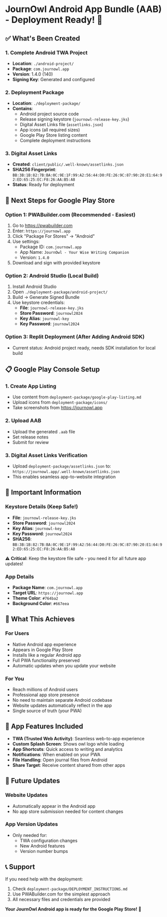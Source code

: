 # JournOwl Android App Bundle (AAB) - Deployment Ready! 🦉

## ✅ What's Been Created

### 1. Complete Android TWA Project
- **Location**: `./android-project/`
- **Package**: `com.journowl.app`
- **Version**: 1.4.0 (140)
- **Signing Key**: Generated and configured

### 2. Deployment Package
- **Location**: `./deployment-package/`
- **Contains**:
  - Android project source code
  - Release signing keystore (`journowl-release-key.jks`)
  - Digital Asset Links file (`assetlinks.json`)
  - App icons (all required sizes)
  - Google Play Store listing content
  - Complete deployment instructions

### 3. Digital Asset Links
- **Created**: `client/public/.well-known/assetlinks.json`
- **SHA256 Fingerprint**: `BB:3B:1B:82:7B:BA:0C:9E:1F:99:A2:56:44:D0:FE:26:9C:87:90:20:E1:64:92:ED:65:25:EC:F8:26:AA:B5:A8`
- **Status**: Ready for deployment

## 🚀 Next Steps for Google Play Store

### Option 1: PWABuilder.com (Recommended - Easiest)
1. Go to https://pwabuilder.com
2. Enter: `https://journowl.app`
3. Click "Package For Stores" → "Android"
4. Use settings:
   - Package ID: `com.journowl.app`
   - App Name: `JournOwl - Your Wise Writing Companion`
   - Version: `1.4.0`
5. Download and sign with provided keystore

### Option 2: Android Studio (Local Build)
1. Install Android Studio
2. Open `./deployment-package/android-project/`
3. Build → Generate Signed Bundle
4. Use keystore credentials:
   - **File**: `journowl-release-key.jks`
   - **Store Password**: `journowl2024`
   - **Key Alias**: `journowl-key`
   - **Key Password**: `journowl2024`

### Option 3: Replit Deployment (After Adding Android SDK)
- Current status: Android project ready, needs SDK installation for local build

## 📋 Google Play Console Setup

### 1. Create App Listing
- Use content from `deployment-package/google-play-listing.md`
- Upload icons from `deployment-package/icons/`
- Take screenshots from https://journowl.app

### 2. Upload AAB
- Upload the generated `.aab` file
- Set release notes
- Submit for review

### 3. Digital Asset Links Verification
- Upload `deployment-package/assetlinks.json` to:
  `https://journowl.app/.well-known/assetlinks.json`
- This enables seamless app-to-website integration

## 🔑 Important Information

### Keystore Details (Keep Safe!)
- **File**: `journowl-release-key.jks`
- **Store Password**: `journowl2024`
- **Key Alias**: `journowl-key`
- **Key Password**: `journowl2024`
- **SHA256**: `BB:3B:1B:82:7B:BA:0C:9E:1F:99:A2:56:44:D0:FE:26:9C:87:90:20:E1:64:92:ED:65:25:EC:F8:26:AA:B5:A8`

⚠️ **Critical**: Keep the keystore file safe - you need it for all future app updates!

### App Details
- **Package Name**: `com.journowl.app`
- **Target URL**: `https://journowl.app`
- **Theme Color**: `#764ba2`
- **Background Color**: `#667eea`

## 🎯 What This Achieves

### For Users
- Native Android app experience
- Appears in Google Play Store
- Installs like a regular Android app
- Full PWA functionality preserved
- Automatic updates when you update your website

### For You
- Reach millions of Android users
- Professional app store presence
- No need to maintain separate Android codebase
- Website updates automatically reflect in the app
- Single source of truth (your PWA)

## 📱 App Features Included

- **TWA (Trusted Web Activity)**: Seamless web-to-app experience
- **Custom Splash Screen**: Shows owl logo while loading
- **App Shortcuts**: Quick access to writing and analytics
- **Notifications**: When enabled on your PWA
- **File Handling**: Open journal files from Android
- **Share Target**: Receive content shared from other apps

## 🔄 Future Updates

### Website Updates
- Automatically appear in the Android app
- No app store submission needed for content changes

### App Version Updates
- Only needed for:
  - TWA configuration changes
  - New Android features
  - Version number bumps

## 📞 Support

If you need help with the deployment:
1. Check `deployment-package/DEPLOYMENT_INSTRUCTIONS.md`
2. Use PWABuilder.com for the simplest approach
3. All necessary files and credentials are provided

**Your JournOwl Android app is ready for the Google Play Store!** 🎉